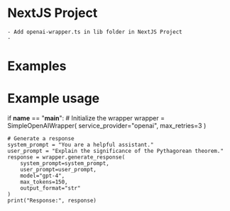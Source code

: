 # NextJS Project
    - Add openai-wrapper.ts in lib folder in NextJS Project
    - 

# Examples
# Example usage
if __name__ == "__main__":
    # Initialize the wrapper
    wrapper = SimpleOpenAIWrapper(
        service_provider="openai", 
        max_retries=3
    )

    # Generate a response
    system_prompt = "You are a helpful assistant."
    user_prompt = "Explain the significance of the Pythagorean theorem."
    response = wrapper.generate_response(
        system_prompt=system_prompt, 
        user_prompt=user_prompt, 
        model="gpt-4", 
        max_tokens=150, 
        output_format="str"
    )
    print("Response:", response)
